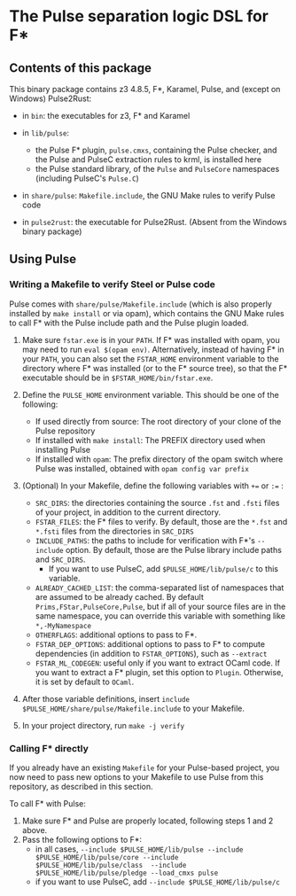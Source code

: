 # The Pulse separation logic DSL for F*

## Contents of this package

This binary package contains z3 4.8.5, F*, Karamel, Pulse, and
(except on Windows) Pulse2Rust:

* in `bin`: the executables for z3, F* and Karamel

* in `lib/pulse`:
  * the Pulse F* plugin, `pulse.cmxs`, containing the Pulse checker,
    and the Pulse and PulseC extraction rules to krml, is installed
    here
  * the Pulse standard library, of the `Pulse` and `PulseCore`
    namespaces (including PulseC's `Pulse.C`)

* in `share/pulse`: `Makefile.include`, the GNU Make rules to verify
  Pulse code

* in `pulse2rust`: the executable for Pulse2Rust. (Absent from the
  Windows binary package)

## Using Pulse

### Writing a Makefile to verify Steel or Pulse code


Pulse comes with `share/pulse/Makefile.include` (which is also
properly installed by `make install` or via opam), which contains the
GNU Make rules to call F* with the Pulse include path and the Pulse
plugin loaded.

1. Make sure `fstar.exe` is in your `PATH`. If F* was installed with
   opam, you may need to run `eval $(opam env)`. Alternatively,
   instead of having F* in your `PATH`, you can also set the
   `FSTAR_HOME` environment variable to the directory where F* was
   installed (or to the F* source tree), so that the F* executable
   should be in `$FSTAR_HOME/bin/fstar.exe`.

2. Define the `PULSE_HOME` environment variable. This should be one of the following:
   * If used directly from source: The root directory of your clone of the Pulse repository
   * If installed with `make install`: The PREFIX directory used when installing Pulse
   * If installed with `opam`: The prefix directory of the opam
     switch where Pulse was installed, obtained with `opam config var prefix`
 
3. (Optional) In your Makefile, define the following variables with `+=` or `:=` :
   * `SRC_DIRS`: the directories containing the source `.fst` and
     `.fsti` files of your project, in addition to the current
     directory.
   * `FSTAR_FILES`: the F* files to verify. By default, those are the
     `*.fst` and `*.fsti` files from the directories in `SRC_DIRS`
   * `INCLUDE_PATHS`: the paths to include for verification with F*'s
     `--include` option. By default, those are the Pulse library
     include paths and `SRC_DIRS`.
     * If you want to use PulseC, add `$PULSE_HOME/lib/pulse/c` to
       this variable.
   * `ALREADY_CACHED_LIST`: the comma-separated list of namespaces
     that are assumed to be already cached. By default
     `Prims,FStar,PulseCore,Pulse`, but if all of your source files
     are in the same namespace, you can override this variable with
     something like `*,-MyNamespace`
   * `OTHERFLAGS`: additional options to pass to F*.
   * `FSTAR_DEP_OPTIONS`: additional options to pass to F* to compute
     dependencies (in addition to `FSTAR_OPTIONS`), such as `--extract`
   * `FSTAR_ML_CODEGEN`: useful only if you want to extract OCaml
     code. If you want to extract a F* plugin, set this option to
     `Plugin`. Otherwise, it is set by default to `OCaml`.

4. After those variable definitions, insert `include
   $PULSE_HOME/share/pulse/Makefile.include` to your Makefile.

5. In your project directory, run `make -j verify`

### Calling F* directly

If you already have an existing `Makefile` for your Pulse-based
project, you now need to pass new options to your Makefile to use
Pulse from this repository, as described in this section.

To call F* with Pulse:

1. Make sure F* and Pulse are properly located, following steps 1 and 2 above.
2. Pass the following options to F*:
   * in all cases, `--include $PULSE_HOME/lib/pulse --include $PULSE_HOME/lib/pulse/core --include $PULSE_HOME/lib/pulse/class  --include $PULSE_HOME/lib/pulse/pledge --load_cmxs pulse`
   * if you want to use PulseC, add `--include $PULSE_HOME/lib/pulse/c`
